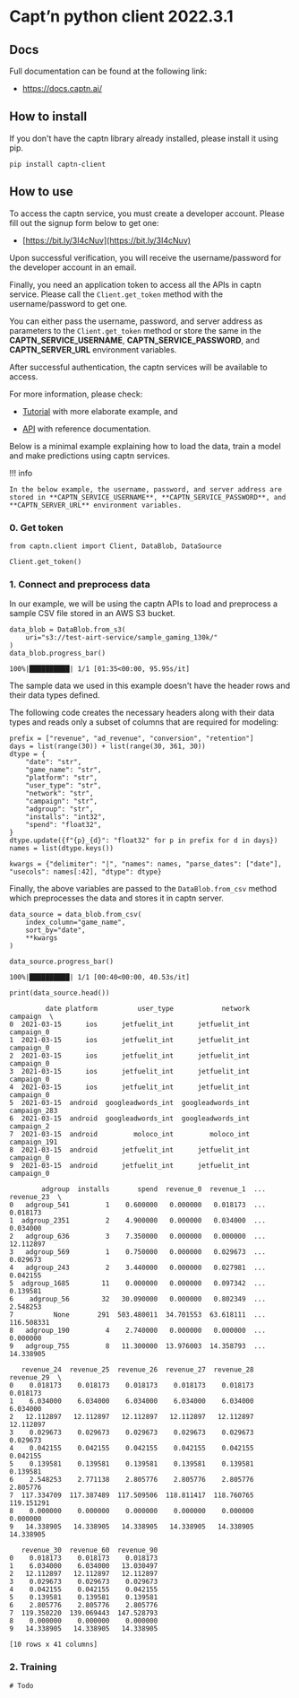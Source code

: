 # Capt’n python client 2022.3.1

## Docs

Full documentation can be found at the following link:

- <a href="https://docs.captn.ai" target="_blank">https://docs.captn.ai/</a>


## How to install

If you don't have the captn library already installed, please install it using pip.


```console
pip install captn-client
```

## How to use

To access the captn service, you must create a developer account. Please fill out the signup form below to get one:

- [https://bit.ly/3I4cNuv](https://bit.ly/3I4cNuv)

Upon successful verification, you will receive the username/password for the developer account in an email. 

Finally, you need an application token to access all the APIs in captn service. Please call the `Client.get_token` method with the username/password to get one. 

You can either pass the username, password, and server address as parameters to the `Client.get_token` method or store the same in the **CAPTN_SERVICE_USERNAME**, **CAPTN_SERVICE_PASSWORD**, and **CAPTN_SERVER_URL** environment variables.

After successful authentication, the captn services will be available to access.

For more information, please check:

- [Tutorial](https://docs.captn.ai/Tutorial/) with more elaborate example, and

- [API](https://docs.captn.ai/API/client/Client/) with reference documentation.


Below is a minimal example explaining how to load the data, train a model and make predictions using captn services. 

!!! info

	In the below example, the username, password, and server address are stored in **CAPTN_SERVICE_USERNAME**, **CAPTN_SERVICE_PASSWORD**, and **CAPTN_SERVER_URL** environment variables.


### 0. Get token


```
from captn.client import Client, DataBlob, DataSource

Client.get_token()
```

### 1. Connect and preprocess data

In our example, we will be using the captn APIs to load and preprocess a sample CSV file stored in an AWS S3 bucket. 


```
data_blob = DataBlob.from_s3(
    uri="s3://test-airt-service/sample_gaming_130k/"
)
data_blob.progress_bar()

```

    100%|██████████| 1/1 [01:35<00:00, 95.95s/it]


The sample data we used in this example doesn't have the header rows and their data types defined. 

The following code creates the necessary headers along with their data types and reads only a subset of columns that are required for modeling:



```
prefix = ["revenue", "ad_revenue", "conversion", "retention"]
days = list(range(30)) + list(range(30, 361, 30))
dtype = {
    "date": "str",
    "game_name": "str",
    "platform": "str",
    "user_type": "str",
    "network": "str",
    "campaign": "str",
    "adgroup": "str",
    "installs": "int32",
    "spend": "float32",
}
dtype.update({f"{p}_{d}": "float32" for p in prefix for d in days})
names = list(dtype.keys())

kwargs = {"delimiter": "|", "names": names, "parse_dates": ["date"], "usecols": names[:42], "dtype": dtype}
```

Finally, the above variables are passed to the `DataBlob.from_csv` method which preprocesses the data and stores it in captn server.


```
data_source = data_blob.from_csv(
    index_column="game_name",
    sort_by="date",
    **kwargs
)

data_source.progress_bar()
```

    100%|██████████| 1/1 [00:40<00:00, 40.53s/it]



```
print(data_source.head())
```

             date platform          user_type            network      campaign  \
    0  2021-03-15      ios      jetfuelit_int      jetfuelit_int    campaign_0   
    1  2021-03-15      ios      jetfuelit_int      jetfuelit_int    campaign_0   
    2  2021-03-15      ios      jetfuelit_int      jetfuelit_int    campaign_0   
    3  2021-03-15      ios      jetfuelit_int      jetfuelit_int    campaign_0   
    4  2021-03-15      ios      jetfuelit_int      jetfuelit_int    campaign_0   
    5  2021-03-15  android  googleadwords_int  googleadwords_int  campaign_283   
    6  2021-03-15  android  googleadwords_int  googleadwords_int    campaign_2   
    7  2021-03-15  android         moloco_int         moloco_int  campaign_191   
    8  2021-03-15  android      jetfuelit_int      jetfuelit_int    campaign_0   
    9  2021-03-15  android      jetfuelit_int      jetfuelit_int    campaign_0   
    
            adgroup  installs       spend  revenue_0  revenue_1  ...  revenue_23  \
    0   adgroup_541         1    0.600000   0.000000   0.018173  ...    0.018173   
    1  adgroup_2351         2    4.900000   0.000000   0.034000  ...    0.034000   
    2   adgroup_636         3    7.350000   0.000000   0.000000  ...   12.112897   
    3   adgroup_569         1    0.750000   0.000000   0.029673  ...    0.029673   
    4   adgroup_243         2    3.440000   0.000000   0.027981  ...    0.042155   
    5  adgroup_1685        11    0.000000   0.000000   0.097342  ...    0.139581   
    6    adgroup_56        32   30.090000   0.000000   0.802349  ...    2.548253   
    7          None       291  503.480011  34.701553  63.618111  ...  116.508331   
    8   adgroup_190         4    2.740000   0.000000   0.000000  ...    0.000000   
    9   adgroup_755         8   11.300000  13.976003  14.358793  ...   14.338905   
    
       revenue_24  revenue_25  revenue_26  revenue_27  revenue_28  revenue_29  \
    0    0.018173    0.018173    0.018173    0.018173    0.018173    0.018173   
    1    6.034000    6.034000    6.034000    6.034000    6.034000    6.034000   
    2   12.112897   12.112897   12.112897   12.112897   12.112897   12.112897   
    3    0.029673    0.029673    0.029673    0.029673    0.029673    0.029673   
    4    0.042155    0.042155    0.042155    0.042155    0.042155    0.042155   
    5    0.139581    0.139581    0.139581    0.139581    0.139581    0.139581   
    6    2.548253    2.771138    2.805776    2.805776    2.805776    2.805776   
    7  117.334709  117.387489  117.509506  118.811417  118.760765  119.151291   
    8    0.000000    0.000000    0.000000    0.000000    0.000000    0.000000   
    9   14.338905   14.338905   14.338905   14.338905   14.338905   14.338905   
    
       revenue_30  revenue_60  revenue_90  
    0    0.018173    0.018173    0.018173  
    1    6.034000    6.034000   13.030497  
    2   12.112897   12.112897   12.112897  
    3    0.029673    0.029673    0.029673  
    4    0.042155    0.042155    0.042155  
    5    0.139581    0.139581    0.139581  
    6    2.805776    2.805776    2.805776  
    7  119.350220  139.069443  147.528793  
    8    0.000000    0.000000    0.000000  
    9   14.338905   14.338905   14.338905  
    
    [10 rows x 41 columns]


### 2. Training


```
# Todo
```
